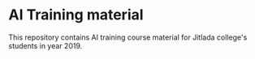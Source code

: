# AI Training material

This repository contains AI training course material 
for Jitlada college's students in year 2019.

 


